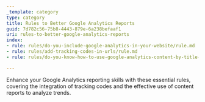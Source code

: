 ```yaml
---
_template: category
type: category
title: Rules to Better Google Analytics Reports
guid: 7d782c56-75b8-4443-879e-6a238befaaf1
uri: rules-to-better-google-analytics-reports
index:
- rule: rules/do-you-include-google-analytics-in-your-website/rule.md
- rule: rules/add-tracking-codes-in-urls/rule.md
- rule: rules/do-you-know-how-to-use-google-analytics-content-by-title-reports-to-track-trends/rule.md

---
```


Enhance your Google Analytics reporting skills with these essential rules, covering the integration of tracking codes and the effective use of content reports to analyze trends.
